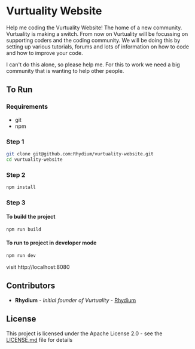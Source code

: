 # Vurtuality Website

Help me coding the Vurtuality Website! The home of a new community.
Vurtuality is making a switch. From now on Vurtuality will be focussing on supporting coders and the coding community.
We will be doing this by setting up various tutorials, forums and lots of information on how to code and how to improve your code.

I can't do this alone, so please help me. For this to work we need a big community that is wanting to help other people.

## To Run

### Requirements
- git
- npm

### Step 1

```bash
git clone git@github.com:Rhydium/vurtuality-website.git
cd vurtuality-website
```

### Step 2

```bash
npm install
```

### Step 3

#### To build the project
```bash
npm run build
```

#### To run to project in developer mode
```bash
npm run dev
```
visit http://localhost:8080

## Contributors

* **Rhydium** - *Initial founder of Vurtuality* - [Rhydium](https://github.com/Rhydium)

## License

This project is licensed under the Apache License 2.0 - see the [LICENSE.md](LICENSE.md) file for details
